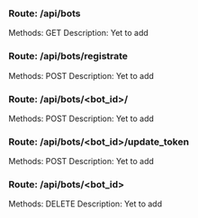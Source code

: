 ### Route: /api/bots
Methods: GET
Description:
Yet to add


### Route: /api/bots/registrate
Methods: POST
Description:
Yet to add


### Route: /api/bots/<bot_id>/<nick>
Methods: POST
Description:
Yet to add


### Route: /api/bots/<bot_id>/update_token
Methods: POST
Description:
Yet to add


### Route: /api/bots/<bot_id>
Methods: DELETE
Description:
Yet to add


